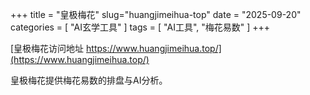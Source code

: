 +++
title = "皇极梅花"
slug="huangjimeihua-top"
date = "2025-09-20"
categories = [
    "AI玄学工具"
]
tags = [
    "AI工具",
    "梅花易数"
]
+++

[皇极梅花访问地址 https://www.huangjimeihua.top/](https://www.huangjimeihua.top/)

皇极梅花提供梅花易数的排盘与AI分析。